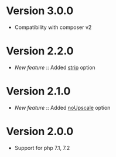# Version 3.0.0
- Compatibility with composer v2

# Version 2.2.0

- *New feature* :: Added [strip](https://github.com/Magomogo/barberry-plugin-imagemagick#strip) option

# Version 2.1.0

- *New feature* :: Added [noUpscale](https://github.com/Magomogo/barberry-plugin-imagemagick#widthxheightnoupscale) option

# Version 2.0.0

- Support for php 7.1, 7.2
